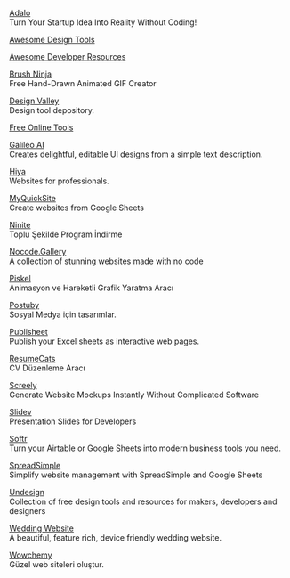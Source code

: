 <p>
<a href="https://www.adalo.com/">Adalo</a>
<br>Turn Your Startup Idea Into Reality Without Coding!
</p>
<p>
<a href="https://github.com/LisaDziuba/Awesome-Design-Tools">Awesome Design Tools</a>
</p>
<p>
<a href="https://nelsonmichael.dev/awesome-developer-resources">Awesome Developer Resources</a>
</p>
<p>
<a href="https://brush.ninja/">Brush Ninja</a>
<br>Free Hand-Drawn Animated GIF Creator  
</p>
<p>
<a href="https://designvalley.club/">Design Valley</a>
<br>Design tool depository.  
</p>
<p>
<a href="https://freetools.site/">Free Online Tools</a>
</p>
<p>
<a href="https://www.usegalileo.ai/">Galileo AI</a>
<br>Creates delightful, editable UI designs from a simple text description.  
</p>
<p>
<a href="https://hiya.io/">Hiya</a>
<br>Websites for professionals. 
</p>
<p>
<a href="https://myquicksite.com/?ref=producthunt">MyQuickSite</a>
<br>Create websites from Google Sheets  
</p>
<p>
<a href="https://ninite.com/">Ninite</a>
<br>Toplu Şekilde Program İndirme  
</p>
<p>
<a href="https://nocode.gallery/">Nocode.Gallery</a>
<br>A collection of stunning websites made with no code  
</p>
<p>
<a href="https://www.piskelapp.com/">Piskel</a>
<br>Animasyon ve Hareketli Grafik Yaratma Aracı 
</p>
<p>
<a href="https://www.postuby.com/">Postuby</a>
<br>Sosyal Medya için tasarımlar.
</p>
<p>
<a href="https://www.publisheet.com/">Publisheet</a>
<br>Publish your Excel sheets as interactive web pages.
</p>
<p>
<a href="https://resumecats.com/resumes">ResumeCats</a>
<br>CV Düzenleme Aracı 
</p>
<p>
<a href="https://www.screely.com/">Screely</a>
<br>Generate Website Mockups Instantly Without Complicated Software
</p>
<p>
<a href="https://sli.dev/">Slidev</a>
<br>Presentation Slides for Developers
</p>
<p>
<a href="http://softr.io/">Softr</a>
<br>Turn your Airtable or Google Sheets into modern business tools you need.
<p>
<a href="https://spreadsimple.com/">SpreadSimple</a>
<br>Simplify website management with SpreadSimple and Google Sheets
</p>
<p>
<a href="https://undesign.learn.uno/">Undesign</a>
<br>Collection of free design tools and resources for makers, developers and designers
</p>
<p>
<a href="https://github.com/rampatra/wedding-website?utm_source=pocket_mylist">Wedding Website</a>
<br>A beautiful, feature rich, device friendly wedding website.
</p>
<p>
<a href="https://wowchemy.com/">Wowchemy</a>
<br>Güzel web siteleri oluştur.
</p>